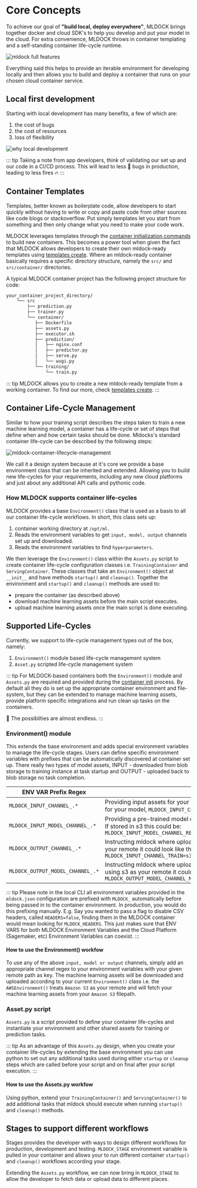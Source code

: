 # Core Concepts

To achieve our goal of **"build local, deploy everywhere"**, MLDOCK brings together docker and cloud SDK's to help you develop and put your model in the cloud. For extra convenience, MLDOCK throws in container templating and a self-standing container life-cycle runtime.

![mldock full features](/images/mldock-full-features.png)

Everything said this helps to provide an iterable environment for developing locally and then allows you to build and deploy a container that runs on your chosen cloud container service.

## Local first development

Starting with local development has many benefits, a few of which are:
1. the cost of bugs
2. the cost of resources
3. loss of flexibility

![why local development](/images/mldock-presentation-why-local-development.jpg)

::: tip
Taking a note from app developers, think of validating our set up and our code in a CI/CD process. This will lead to less :bug: bugs in production, leading to less fires :fire:
:::

## Container Templates

Templates, better known as boilerplate code, allow developers to start quickly without having to write or copy and paste code from other sources like code blogs or stackoverflow. Put simply templates let you start from something and then only change what you need to make your code work.

MLDOCK leverages templates through the [container initialization commands](./container.html#initialize) to build new containers. This becomes a power tool when given the fact that MLDOCK allows developers to create their own mldock-ready templates using [templates create](./templates.html#create). Where an mldock-ready container basically requires a specific directory structure, namely the `src/` and `src/container/` directories.

A typical MLDOCK container project has the following project structure for code:

``` bash
your_container_project_directory/
    └── src
        ├── prediction.py
        ├── trainer.py
        └── container/
           ├── Dockerfile
           ├── assets.py
           ├── executor.sh
           ├── prediction/
           │   ├── nginx.conf
           │   ├── predictor.py
           │   ├── serve.py
           │   └── wsgi.py
           └── training/
               └── train.py
```

::: tip
MLDOCK allows you to create a new mldock-ready template from a working container. To find our more, check [templates create](./templates.html#create).
:::

## Container Life-Cycle Management

Similar to how your training script describes the steps taken to train a new machine learning model, a container has a life-cycle or set of steps that define when and how certain tasks should be done. Mldocks's standard container life-cycle can be described by the following steps:

![mldock-container-lifecycle-management](/images/mldock-container-lifecycle-management.png)

We call it a design system because at it's core we provide a base environment class that can be inherited and extended. Allowing you to build new life-cycles for your requirements, including any new cloud platforms and just about any additional API calls and pythonic code.

### How MLDOCK supports container life-cycles

MLDOCK provides a base `Environment()` class that is used as a basis to all our container life-cycle workflows.
In short, this class sets up:
1. container working directory at `/opt/ml`.
2. Reads the environment variables to get `input, model, output` channels set up and downloaded.
3. Reads the environment variables to find `hyperparameters`.

We then leverage the `Environment()` class within the `Assets.py` script to create container life-cycle configuration classes i.e. `TrainingContainer` and `ServingContainer`. These classes that take an `Environment()` object at `__init__` and have methods `startup()` and `cleanup()`. Together the environment and `startup()` and `cleanup()` methods are used to:
- prepare the container (as described above)
- download machine learning assets before the main script executes.
- upload machine learning assets once the main script is done executing.

## Supported Life-Cycles

Currently, we support to life-cycle management types out of the box, namely:
1. `Environment()` module based life-cycle management system
2. `Asset.py` scripted life-cycle management system

::: tip
For MLDOCK-based containers both the `Environment()` module and `Assets.py` are required and provided during the [container init](../cli/container.html#initialize) process. By default all they do is set up the appropriate container environment and file-system, but they can be extended to manage machine learning assets, provide platform specific integrations and run clean up tasks on the containers.

:rocket: The possiblities are almost endless.
:::


### Environment() module

This extends the base environment and adds special environment variables to manage the life-cycle stages. Users can define specific environment variables with prefixes that can be automatically discovered at container set up. There really two types of model assets, INPUT - downloaded from blob storage to training instance at task startup and OUTPUT - uploaded back to blob storage no task completion.

| **ENV VAR Prefix Regex** | **Use Case** |
|--|--|
| `MLDOCK_INPUT_CHANNEL_.*` | Providing input assets for your model container runtime, e.g. Providing training data stored in s3 for your model, `MLDOCK_INPUT_CHANNEL_TRAIN=s3://bucket/path/to/directory/containing/data` |
| `MLDOCK_INPUT_MODEL_CHANNEL_.*` | Providing a pre-trained model or previously trained model checkpoint for container runtime, e.g. If stored in s3 this could be: `MLDOCK_INPUT_MODEL_CHANNEL_RESNET=s3://bucket/path/to/directory/containing/resnet/model` |
| `MLDOCK_OUTPUT_CHANNEL_.*` | Instructing mldock where upload resulting assets from training completion, e.g. If using s3 as your remote it could look like this: `MLDOCK_INPUT_CHANNEL_TRAIN=s3://bucket/path/to/directory/to/upload/output/data` |
| `MLDOCK_OUTPUT_MODEL_CHANNEL_.*` | Instructing mldock where upload completed or trained model assets on training completion, e.g. If using s3 as your remote it could look like this: `MLDOCK_OUTPUT_MODEL_CHANNEL_MYMODEL=s3://bucket/path/to/directory/containing/mymodel/model` |

::: tip
Please note in the local CLI all environment variables provided in the `mldock.json` configuration are prefixed with `MLDOCK_` automatically before being passed in to the container environment. In production, you would do this prefixing manually. E.g. Say you wanted to pass a flag to disable CSV headers, called `HEADERS=false`, finding them in the MLDOCK container would mean looking for `MLDOCK_HEADERS`. This just makes sure that ENV VARS for both MLDOCK Environment Variables and the Cloud Platform (Sagemaker, etc) Environment Variables can coexist.
:::

#### How to use the Environment() workfow

To use any of the above `input, model or output` channels, simply add an appropriate channel regex to your environment variables with your given remote path as key. The machine learning assets will be downloaded and uploaded according to your current `Environment()` class i.e. the `AWSEnvironment()` treats `Amazon S3` as your remote and will fetch your machine learning assets from your `Amazon S3` filepath.

### Asset.py script

`Assets.py` is a script provided to define your container life-cycles and instantiate your environment and other shared assets for training or prediction tasks.

::: tip
As an advantage of this `Assets.py` design, when you create your container life-cycles by extending the base environment you can use python to set out any additional tasks used during either `startup` or `cleanup` steps which are called before your script and on final after your script execution.
:::

#### How to use the Assets.py workfow

Using python, extend your `TrainingContainer()` and `ServingContainer()` to add additional tasks that mldock should execute when running `startup()` and `cleanup()` methods.

## Stages to support different workflows

Stages provides the developer with ways to design different workflows for production, development and testing. `MLDOCK_STAGE` environment variable is pulled in your container and allows your to run different container `startup()` and `cleanup()` workflows according your stage.

Extending the `Assets.py` workflow, we can now bring in `MLDOCK_STAGE` to allow the developer to fetch data or upload data to different places.

